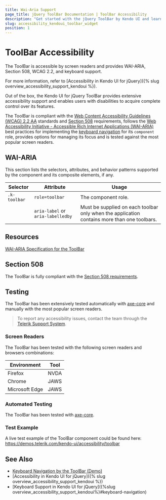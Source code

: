 ```yaml
---
title: Wai-Aria Support
page_title: jQuery ToolBar Documentation | ToolBar Accessibility
description: "Get started with the jQuery ToolBar by Kendo UI and learn about its accessibility support for WAI-ARIA, Section 508, and WCAG 2.2."
slug: accessibility_kendoui_toolbar_widget
position: 1
---
```


# ToolBar Accessibility

The ToolBar is accessible by screen readers and provides WAI-ARIA, Section 508, WCAG 2.2, and keyboard support.

 For more information, refer to [Accessibility in Kendo UI for jQuery]({% slug overview_accessibility_support_kendoui %}).




Out of the box, the Kendo UI for jQuery ToolBar provides extensive accessibility support and enables users with disabilities to acquire complete control over its features.


The ToolBar is compliant with the [Web Content Accessibility Guidelines (WCAG) 2.2 AA](https://www.w3.org/TR/WCAG22/) standards and [Section 508](https://www.section508.gov/) requirements, follows the [Web Accessibility Initiative - Accessible Rich Internet Applications (WAI-ARIA)](https://www.w3.org/WAI/ARIA/apg/) best practices for implementing the [keyboard navigation](#keyboard-navigation) for its `component` role, provides options for managing its focus and is tested against the most popular screen readers.

## WAI-ARIA


This section lists the selectors, attributes, and behavior patterns supported by the component and its composite elements, if any.

| Selector | Attribute | Usage |
| -------- | --------- | ----- |
| `.k-toolbar` | `role=toolbar` | The component role. |
|  | `aria-label` or `aria-labelledby` | Must be supplied on each toolbar only when the application contains more than one toolbars. |

## Resources

[WAI-ARIA Specification for the ToolBar](https://www.w3.org/TR/wai-aria-1.2/#toolbar)

## Section 508


The ToolBar is fully compliant with the [Section 508 requirements](http://www.section508.gov/).

## Testing


The ToolBar has been extensively tested automatically with [axe-core](https://github.com/dequelabs/axe-core) and manually with the most popular screen readers.

> To report any accessibility issues, contact the team through the [Telerik Support System](https://www.telerik.com/account/support-center).

### Screen Readers


The ToolBar has been tested with the following screen readers and browsers combinations:

| Environment | Tool |
| ----------- | ---- |
| Firefox | NVDA |
| Chrome | JAWS |
| Microsoft Edge | JAWS |



### Automated Testing
The ToolBar has been tested with [axe-core](https://github.com/dequelabs/axe-core).
 ### Test Example
A live test example of the ToolBar component could be found here: https://demos.telerik.com/kendo-ui/accessibility/toolbar
## See Also
* [Keyboard Navigation by the ToolBar (Demo)](https://demos.telerik.com/kendo-ui/toolbar/keyboard-navigation)
* [Accessibility in Kendo UI for jQuery]({% slug overview_accessibility_support_kendoui %})
* [Keyboard Support in Kendo UI for jQuery]({%slug overview_accessibility_support_kendoui%}#keyboard-navigation)